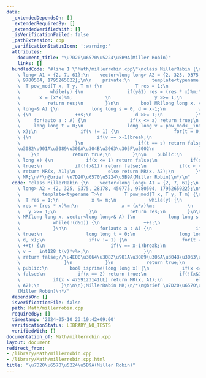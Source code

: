 ```yaml
---
data:
  _extendedDependsOn: []
  _extendedRequiredBy: []
  _extendedVerifiedWith: []
  _isVerificationFailed: false
  _pathExtension: cpp
  _verificationStatusIcon: ':warning:'
  attributes:
    document_title: "\u7D20\u6570\u5224\u5B9A(Miller Robin)"
    links: []
  bundledCode: "#line 1 \"Math/millerrobin.cpp\"\nclass MillerRabin {\n    vector<long\
    \ long> A1 = {2, 7, 61};\n    vector<long long> A2 = {2, 325, 9375, 28178, 450775,\
    \ 9780504, 1795265022};\n\n    private:\n        template<typename T>\n      \
    \  T pow_mod(T x, T y, T m) {\n            T res = 1;\n            x %= m;\n \
    \           while(y) {\n                if(y&1) res = (res * x)%m;\n         \
    \       x = (x*x)%m;            \n                y >>= 1;\n            }\n  \
    \          return res;\n        }\n\n        bool MR(long long x, vector<long\
    \ long>& A) {\n            long long s = 0, d = x-1;\n            while(!(d&1))\
    \ {\n                ++s;\n                d >>= 1;\n            }\n\n       \
    \     for(auto a : A) {\n                if(x <= a) return true;\n           \
    \     long long t = 0;\n                long long v = pow_mod<__int128_t>(a, d,\
    \ x);\n                if(v != 1) {\n                    for(t = 0; t < s; ++t)\
    \ {\n                        if(v == x-1)break;\n                        v = __int128_t(v)*v%x;\n\
    \                    }\n                    if(t == s) return false;//\u4E00\u3064\
    \u3082\u901A\u3089\u306A\u304B\u3063\u305F\u3002\n                }\n        \
    \    }\n            return true;\n        }\n\n    public:\n        bool isprime(long\
    \ long x) {\n            if(x <= 1) return false;\n            if(x == 2) return\
    \ true;\n            if(!(x&1)) return false;\n            if(x < 4759123141LL)\
    \ return MR(x, A1);\n            else return MR(x, A2);\n        }\n\n\n};MillerRabin\
    \ MR;\n/*\n@brief \u7D20\u6570\u5224\u5B9A(Miller Robin)\n*/\n"
  code: "class MillerRabin {\n    vector<long long> A1 = {2, 7, 61};\n    vector<long\
    \ long> A2 = {2, 325, 9375, 28178, 450775, 9780504, 1795265022};\n\n    private:\n\
    \        template<typename T>\n        T pow_mod(T x, T y, T m) {\n          \
    \  T res = 1;\n            x %= m;\n            while(y) {\n                if(y&1)\
    \ res = (res * x)%m;\n                x = (x*x)%m;            \n             \
    \   y >>= 1;\n            }\n            return res;\n        }\n\n        bool\
    \ MR(long long x, vector<long long>& A) {\n            long long s = 0, d = x-1;\n\
    \            while(!(d&1)) {\n                ++s;\n                d >>= 1;\n\
    \            }\n\n            for(auto a : A) {\n                if(x <= a) return\
    \ true;\n                long long t = 0;\n                long long v = pow_mod<__int128_t>(a,\
    \ d, x);\n                if(v != 1) {\n                    for(t = 0; t < s;\
    \ ++t) {\n                        if(v == x-1)break;\n                       \
    \ v = __int128_t(v)*v%x;\n                    }\n                    if(t == s)\
    \ return false;//\u4E00\u3064\u3082\u901A\u3089\u306A\u304B\u3063\u305F\u3002\n\
    \                }\n            }\n            return true;\n        }\n\n   \
    \ public:\n        bool isprime(long long x) {\n            if(x <= 1) return\
    \ false;\n            if(x == 2) return true;\n            if(!(x&1)) return false;\n\
    \            if(x < 4759123141LL) return MR(x, A1);\n            else return MR(x,\
    \ A2);\n        }\n\n\n};MillerRabin MR;\n/*\n@brief \u7D20\u6570\u5224\u5B9A\
    (Miller Robin)\n*/"
  dependsOn: []
  isVerificationFile: false
  path: Math/millerrobin.cpp
  requiredBy: []
  timestamp: '2024-05-10 23:19:42+09:00'
  verificationStatus: LIBRARY_NO_TESTS
  verifiedWith: []
documentation_of: Math/millerrobin.cpp
layout: document
redirect_from:
- /library/Math/millerrobin.cpp
- /library/Math/millerrobin.cpp.html
title: "\u7D20\u6570\u5224\u5B9A(Miller Robin)"
---
```

